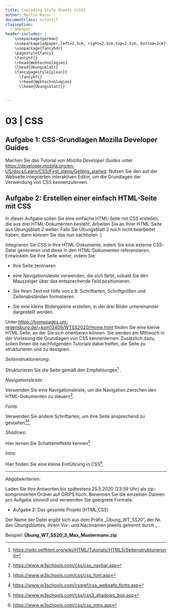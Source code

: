 ```yaml
---
title: Cascading Style Sheets (CSS)
author: Martin Kocur
documentclass: scrartcl
classoption:
  - a4paper
header-includes: |
    \usepackage{german} 
    \usepackage[a4paper,left=2.5cm, right=2.5cm,top=2.5cm, bottom=3cm]{geometry}
    \usepackage{fancyhdr}
    \pagestyle{fancy}
    \fancyhf{}
    \rhead{Webtechnologien}
    \lhead{Übungsblatt}
    \fancypagestyle{plain}{
      \fancyhf{}
      \rhead{Webtechnologien}
      \lhead{Übungsblatt}}


---
```



# 03 | CSS

## Aufgabe 1: CSS-Grundlagen Mozilla Developer Guides

Machen Sie das Tutorial von _Mozilla Developer Guides_ unter https://developer.mozilla.org/en-US/docs/Learn/CSS/First_steps/Getting_started. Nutzen Sie den auf der Webseite integrierten interaktiven Editor, um die Grundlagen der Verwendung von CSS kennenzulernen.

## Aufgabe 2: Erstellen einer einfach HTML-Seite mit CSS

In dieser Aufgabe sollen Sie eine einfache HTML-Seite mit CSS erstellen, die aus drei HTML-Dokumenten besteht. Arbeiten Sie an Ihrer HTML-Seite aus Übungsblatt 2 weiter. Falls Sie Übungsblatt 2 noch nicht bearbeitet haben, dann können Sie das nun nachholen :) 

Integrieren Sie CSS in Ihre HTML-Dokumente, indem Sie eine externe CSS-Datei generieren und diese in den HTML-Dokumenten referenzieren. Entwickeln Sie Ihre Seite weiter, indem Sie:

- Ihre Seite zentrieren

- eine Navigationsleiste verwenden, die sich färbt, sobald Sie den Mauszeiger über das entsprechende Feld positionieren.

- Sie Ihren Text mit Hilfe von z.B. Schriftarten, Schriftgrößen und Zeilenabständen formatieren.

- Sie eine kleine Blidergalerie erstellen, in der drei Bilder untereinander dargestellt werden.

  

Unter https://homepages.uni-regensburg.de/~kom13409/WTSS2020/Home.html finden Sie eine kleine HTML Seite, an der Sie sich orientieren können. Sie werden am Mittwoch in der Vorlesung die Grundlagen von CSS kennenlernen. Zusätzlich dazu, sollen Ihnen die nachfolgenden Tutorials dabei helfen, die Seite zu strukturieren und zu designen:



_Seitenstrukturierung_:

Strukturieren Sie die Seite gemäß den Empfehlungen[^1] .

_Navigationsleiste_:

Verwenden Sie eine Navigationsleiste, um die Navigation zwischen den HTML-Dokumenten zu steuern[^2].

_Fonts_:

Verwenden Sie andere Schriftarten, um Ihre Seite ansprechend zu gestalten[^3][^4].

_Shadows_:

Hier lernen Sie Schatteneffekte kennen[^5].

_Intro_:

Hier finden Sie eine kleine Einführung in CSS[^6].



------

*Abgabekriterien:*

Laden Sie Ihre Antworten bis spätestens 25.5.2020 (23:59 Uhr) als zip-komprimierten Ordner auf GRIPS hoch.  Benennen Sie die einzelnen Dateien pro Aufgabe sinnvoll und verwenden Sie geeignete Formate:

- Aufgabe 2: Das gesamte Projekt (HTML,CSS)

Der Name der Datei ergibt sich aus dem Präfix „Übung_WT_SS20“, der Nr. des Übungsblattes, ihrem Vor- und Nachnamen jeweils getrennt durch _ .

 

Beispiel: **Übung_WT_SS20_3_Max_Mustermann.zip**

[^1]: https://wiki.selfhtml.org/wiki/HTML/Tutorials/HTML5/Seitenstrukturierung
[^2]: https://www.w3schools.com/css/css_navbar.asp
[^3]: https://www.w3schools.com/css/css_font.asp
[^4]: https://www.w3schools.com/cssref/css_websafe_fonts.asp
[^5]: https://www.w3schools.com/css/css3_shadows_box.asp
[^6]: https://www.w3schools.com/css/css_intro.asp